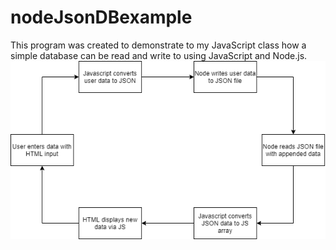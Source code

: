 # nodeJsonDBexample
This program was created to demonstrate to my JavaScript class how a simple database can be read and write to using JavaScript and Node.js.
![alt-text](https://github.com/austinrtn/nodeJsonDBexample/blob/master/Diagram.png)
